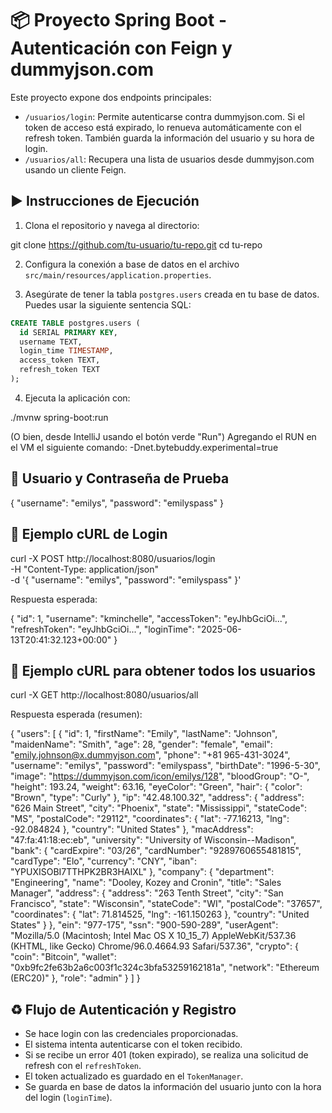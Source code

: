 # 📦 Proyecto Spring Boot - Autenticación con Feign y dummyjson.com

Este proyecto expone dos endpoints principales:

- `/usuarios/login`: Permite autenticarse contra dummyjson.com. Si el token de acceso está expirado, lo renueva automáticamente con el refresh token. También guarda la información del usuario y su hora de login.
- `/usuarios/all`: Recupera una lista de usuarios desde dummyjson.com usando un cliente Feign.

## ▶️ Instrucciones de Ejecución

1. Clona el repositorio y navega al directorio:

git clone https://github.com/tu-usuario/tu-repo.git
cd tu-repo

2. Configura la conexión a base de datos en el archivo `src/main/resources/application.properties`.


3. Asegúrate de tener la tabla `postgres.users` creada en tu base de datos. Puedes usar la siguiente sentencia SQL:

```sql
CREATE TABLE postgres.users (
  id SERIAL PRIMARY KEY,
  username TEXT,
  login_time TIMESTAMP,
  access_token TEXT,
  refresh_token TEXT
);
```
4. Ejecuta la aplicación con:

./mvnw spring-boot:run

(O bien, desde IntelliJ usando el botón verde "Run") Agregando el RUN en el VM el siguiente comando: -Dnet.bytebuddy.experimental=true 

## 🔐 Usuario y Contraseña de Prueba

{
"username": "emilys",
"password": "emilyspass"
}

## 📡 Ejemplo cURL de Login

curl -X POST http://localhost:8080/usuarios/login \
-H "Content-Type: application/json" \
-d '{
"username": "emilys",
"password": "emilyspass"
}'

Respuesta esperada:

{
"id": 1,
"username": "kminchelle",
"accessToken": "eyJhbGciOi...",
"refreshToken": "eyJhbGciOi...",
"loginTime": "2025-06-13T20:41:32.123+00:00"
}

## 📄 Ejemplo cURL para obtener todos los usuarios

curl -X GET http://localhost:8080/usuarios/all

Respuesta esperada (resumen):

{
"users": [
{
"id": 1,
"firstName": "Emily",
"lastName": "Johnson",
"maidenName": "Smith",
"age": 28,
"gender": "female",
"email": "emily.johnson@x.dummyjson.com",
"phone": "+81 965-431-3024",
"username": "emilys",
"password": "emilyspass",
"birthDate": "1996-5-30",
"image": "https://dummyjson.com/icon/emilys/128",
"bloodGroup": "O-",
"height": 193.24,
"weight": 63.16,
"eyeColor": "Green",
"hair": {
"color": "Brown",
"type": "Curly"
},
"ip": "42.48.100.32",
"address": {
"address": "626 Main Street",
"city": "Phoenix",
"state": "Mississippi",
"stateCode": "MS",
"postalCode": "29112",
"coordinates": {
"lat": -77.16213,
"lng": -92.084824
},
"country": "United States"
},
"macAddress": "47:fa:41:18:ec:eb",
"university": "University of Wisconsin--Madison",
"bank": {
"cardExpire": "03/26",
"cardNumber": "9289760655481815",
"cardType": "Elo",
"currency": "CNY",
"iban": "YPUXISOBI7TTHPK2BR3HAIXL"
},
"company": {
"department": "Engineering",
"name": "Dooley, Kozey and Cronin",
"title": "Sales Manager",
"address": {
"address": "263 Tenth Street",
"city": "San Francisco",
"state": "Wisconsin",
"stateCode": "WI",
"postalCode": "37657",
"coordinates": {
"lat": 71.814525,
"lng": -161.150263
},
"country": "United States"
}
},
"ein": "977-175",
"ssn": "900-590-289",
"userAgent": "Mozilla/5.0 (Macintosh; Intel Mac OS X 10_15_7) AppleWebKit/537.36 (KHTML, like Gecko) Chrome/96.0.4664.93 Safari/537.36",
"crypto": {
"coin": "Bitcoin",
"wallet": "0xb9fc2fe63b2a6c003f1c324c3bfa53259162181a",
"network": "Ethereum (ERC20)"
},
"role": "admin"
}
]
}

## ♻️ Flujo de Autenticación y Registro

- Se hace login con las credenciales proporcionadas.
- El sistema intenta autenticarse con el token recibido.
- Si se recibe un error 401 (token expirado), se realiza una solicitud de refresh con el `refreshToken`.
- El token actualizado es guardado en el `TokenManager`.
- Se guarda en base de datos la información del usuario junto con la hora del login (`loginTime`).
